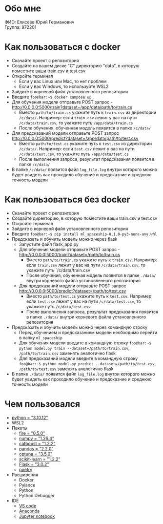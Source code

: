 # Обо мне
ФИО: Елисеев Юрий Германович<br/>
Группа: 972201
# Как пользоваться с docker
- Скачайте проект с репозитория
- Создайте на вашем диске "С" директорию "data", в которую поместите ваши train.csv и test.csv
- Откройте терминал
    - Если у вас Linux или Mac, то нет проблем
    - Если у вас Windows, то используйте WSL2
- Зайдите в корневой файл установленного репозитория
- Введите `foo@bar:~$ docker compose up`
- Для обучения модели отправьте POST запрос - http://0.0.0.0:5000/train?dataset=/app/data/path/to/train.cs
  - Вместо `path/to/train.cs` укажите путь к `train.csv` из директории `/c/data/`. Например: если `train.csv` лежит у вас на пути `/c/data/train.csv`, то укажите путь `/app/data/train.cs`
  - После обучения, обученная модель появится в папке `/c/data/`
- Для предсказаний модели отправьте POST запрос http://0.0.0.0:5000/predict?dataset=/app/data/path/to/test.csv
  - Вместо `path/to/test.cs` укажите путь к `test.csv` из директории `/c/data/`. Например: если `test.csv` лежит у вас на пути `/c/data/test.csv`, то укажите путь `/app/data/test.cs`
  - После выполнения запроса, результат предсказания появится в папке `/c/data/`
- В папке `/c/data/` появится файл `log_file.log` внутри которого можно будет увидеть как проходило обучение и предсказние и среднюю точность модели
# Как пользоваться без docker
- Скачайте проект с репозитория
- Создайте директорию, в которую поместите ваши train.csv и test.csv
- Откройте терминал
- Зайдите в корневой файл установленного репозитория
- Введите `foo@bar:~$ pip install ml_spaceship-0.1.0-py3-none-any.whl`
- Предсказать и обучить модель можно через flask
  - Запустите файл flask_app.py
  - Для обучения модели отправьте POST запрос - http://0.0.0.0:5000/train?dataset=/path/to/train.cs
    - Вместо `path/to/train.cs` укажите путь к `train.csv`. Например: если `train.csv` лежит у вас на пути `/c/data/train.csv`, то укажите путь `/c/data/train.csv
    - После обучения, обученная модель появится в папке `./data/` внутри корневого файла установленного репозитория
  - Для предсказаний модели отправьте POST запрос http://0.0.0.0:5000/predict?dataset=/path/to/test.csv
    - Вместо `path/to/test.cs` укажите путь к `test.csv`. Например: если `test.csv` лежит у вас на пути `/c/data/test.csv`, то укажите путь `/c/data/test.csv`
    - После выполнения запроса, результат предсказания появится в папке `./data/` внутри корневого файла установленного репозитория
- Предсказать и обучить модель можно через командную строку
  - Перед обучением и предсказанием модели необходимо перейти в папку `ml_spaceship`
  - Для обучения модели введите в командную строку `foo@bar:~$ python model.py train --dataset=/path/to/train.csv`, `/path/to/train.csv` заменять аналогично flask
  - Для предсказаний модели введите в командную строку `foo@bar:~$ python model.py predict --dataset=/path/to/test.csv`, `/path/to/test.csv` заменять аналогично flask
- В папке `./data/` появится файл `log_file.log` внутри которого можно будет увидеть как проходило обучение и предсказние и среднюю точность модели
# Чем пользовался
- [python = "3.10.12"](https://www.python.org/)
- WSL2
- Пакеты
  - [fire = "0.5.0"](https://google.github.io/python-fire/guide/)
  - [numpy = "1.26.4"](https://numpy.org/)
  - [catboost = "1.2.2"](https://catboost.ai/)
  - [pandas = "2.2.0"](https://khashtamov.com/ru/pandas-introduction/)
  - [optuna = "3.5.0"](https://optuna.org/)
  - [scikit-learn = "1.2.2"](https://scikit-learn.org/stable/)
  - [Flask = "3.0.2"](https://flask.palletsprojects.com/en/3.0.x/)
  - [poetry](https://python-poetry.org/docs/)
- Расширения
  - Docker
  - Pylance
  - Python
  - Python Debugger
- IDE
  - [VS code](https://code.visualstudio.com/)
  - [Anaconda](https://www.anaconda.com/)
  - [Jupyter notebook](https://jupyter.org/)

